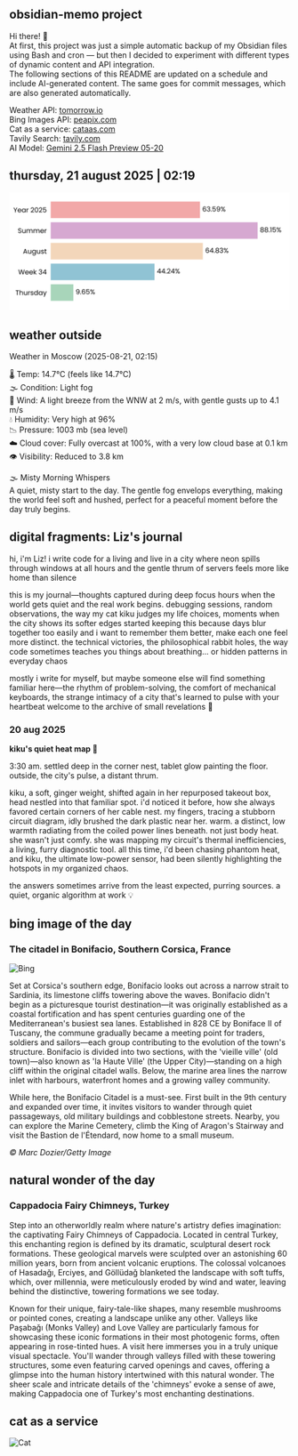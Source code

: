 ## obsidian-memo project
Hi there! 👋 \
At first, this project was just a simple automatic backup of my Obsidian files using Bash and cron — but then I decided to experiment with different types of dynamic content and API integration. \
The following sections of this README are updated on a schedule and include AI-generated content. The same goes for commit messages, which are also generated automatically.

Weather API: [tomorrow.io](https://www.tomorrow.io/) \
Bing Images API: [peapix.com](https://peapix.com/) \
Cat as a service: [cataas.com](https://cataas.com/) \
Tavily Search: [tavily.com](https://www.tavily.com/) \
AI Model: [Gemini 2.5 Flash Preview 05-20](https://cloud.google.com/vertex-ai/generative-ai/docs/models/gemini/2-5-flash)

## thursday, 21 august 2025 | 02:19
<picture>
  <source media="(prefers-color-scheme: dark)" srcset="./time-dark.svg">
  <img src="./time-light.svg" alt="Time Progress">
</picture>

## weather outside
Weather in Moscow (2025-08-21, 02:15)

🌡️ Temp: 14.7°C (feels like 14.7°C) <br>
🌫️ Condition: Light fog <br>
💨 Wind: A light breeze from the WNW at 2 m/s, with gentle gusts up to 4.1 m/s <br>
💧 Humidity: Very high at 96% <br>
📉 Pressure: 1003 mb (sea level) <br>
☁️ Cloud cover: Fully overcast at 100%, with a very low cloud base at 0.1 km <br>
👁 Visibility: Reduced to 3.8 km <br>

🌫️ Misty Morning Whispers <br>
A quiet, misty start to the day. The gentle fog envelops everything, making the world feel soft and hushed, perfect for a peaceful moment before the day truly begins.

## digital fragments: Liz's journal
hi, i'm Liz! i write code for a living and live in a city where neon spills through windows at all hours and the gentle thrum of servers feels more like home than silence

this is my journal—thoughts captured during deep focus hours when the world gets quiet and the real work begins. debugging sessions, random observations, the way my cat kiku judges my life choices, moments when the city shows its softer edges
started keeping this because days blur together too easily and i want to remember them better, make each one feel more distinct. the technical victories, the philosophical rabbit holes, the way code sometimes teaches you things about breathing... or hidden patterns in everyday chaos

mostly i write for myself, but maybe someone else will find something familiar here—the rhythm of problem-solving, the comfort of mechanical keyboards, the strange intimacy of a city that's learned to pulse with your heartbeat
welcome to the archive of small revelations 🌙

### 20 aug 2025 
**kiku's quiet heat map 🐾**

3:30 am. settled deep in the corner nest, tablet glow painting the floor. outside, the city's pulse, a distant thrum.

kiku, a soft, ginger weight, shifted again in her repurposed takeout box, head nestled into that familiar spot. i'd noticed it before, how she always favored certain corners of her cable nest. my fingers, tracing a stubborn circuit diagram, idly brushed the dark plastic near her. warm. a distinct, low warmth radiating from the coiled power lines beneath. not just body heat. she wasn't just comfy. she was mapping my circuit's thermal inefficiencies, a living, furry diagnostic tool. all this time, i'd been chasing phantom heat, and kiku, the ultimate low-power sensor, had been silently highlighting the hotspots in my organized chaos.

the answers sometimes arrive from the least expected, purring sources. a quiet, organic algorithm at work 💡

## bing image of the day
### The citadel in Bonifacio, Southern Corsica, France
![Bing](https://img.peapix.com/d9fc1b8b66364204b057915ba14ea47f_1920.jpg)

Set at Corsica's southern edge, Bonifacio looks out across a narrow strait to Sardinia, its limestone cliffs towering above the waves. Bonifacio didn't begin as a picturesque tourist destination—it was originally established as a coastal fortification and has spent centuries guarding one of the Mediterranean's busiest sea lanes. Established in 828 CE by Boniface II of Tuscany, the commune gradually became a meeting point for traders, soldiers and sailors—each group contributing to the evolution of the town's structure. Bonifacio is divided into two sections, with the 'vieille ville' (old town)—also known as 'la Haute Ville' (the Upper City)—standing on a high cliff within the original citadel walls. Below, the marine area lines the narrow inlet with harbours, waterfront homes and a growing valley community.

While here, the Bonifacio Citadel is a must-see. First built in the 9th century and expanded over time, it invites visitors to wander through quiet passageways, old military buildings and cobblestone streets. Nearby, you can explore the Marine Cemetery, climb the King of Aragon's Stairway and visit the Bastion de l'Étendard, now home to a small museum.

_© Marc Dozier/Getty Image_

## natural wonder of the day
### Cappadocia Fairy Chimneys, Turkey


Step into an otherworldly realm where nature's artistry defies imagination: the captivating Fairy Chimneys of Cappadocia. Located in central Turkey, this enchanting region is defined by its dramatic, sculptural desert rock formations. These geological marvels were sculpted over an astonishing 60 million years, born from ancient volcanic eruptions. The colossal volcanoes of Hasadağı, Erciyes, and Göllüdağ blanketed the landscape with soft tuffs, which, over millennia, were meticulously eroded by wind and water, leaving behind the distinctive, towering formations we see today.

Known for their unique, fairy-tale-like shapes, many resemble mushrooms or pointed cones, creating a landscape unlike any other. Valleys like Paşabağı (Monks Valley) and Love Valley are particularly famous for showcasing these iconic formations in their most photogenic forms, often appearing in rose-tinted hues. A visit here immerses you in a truly unique visual spectacle. You'll wander through valleys filled with these towering structures, some even featuring carved openings and caves, offering a glimpse into the human history intertwined with this natural wonder. The sheer scale and intricate details of the 'chimneys' evoke a sense of awe, making Cappadocia one of Turkey's most enchanting destinations.

## cat as a service
![Cat](https://cataas.com/cat/cute?t=1755731941)
